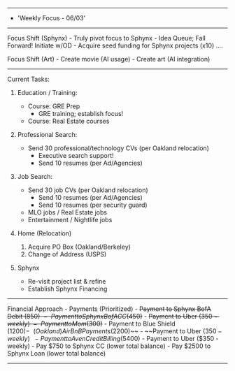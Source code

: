 	
**********************************************************************
*	'Weekly Focus - 06/03’
**********************************************************************
Focus Shift (Sphynx)
	- Truly pivot focus to Sphynx
		- Idea Queue; Fall Forward! Initiate w/OD
	- Acquire seed funding for Sphynx projects (x10) ....

Focus Shift (Art)
	- Create movie (AI usage)
	- Create art (AI integration)

**********************************************************************
Current Tasks:
1) Education / Training:
	- Course: GRE Prep
		* GRE training; establish focus!
	- Course: Real Estate courses
	
2) Professional Search: 
	- Send 30 professional/technology CVs (per Oakland relocation)
		- Executive search support!
		- Send 10 resumes (per Ad/Agencies)

3) Job Search:
	- Send 30 job CVs (per Oakland relocation)
		- Send 10 resumes (per Ad/Agencies)
		- Send 10 resumes (per security guard)
	- MLO jobs / Real Estate jobs
	- Entertainment / Nightlife jobs

4) Home (Relocation)
	1) Acquire PO Box (Oakland/Berkeley)
	2) Change of Address (USPS)
	
5) Sphynx
	- Re-visit project list & refine
	- Establish Sphynx Financing 

**********************************************************************
Financial Approach
	- Payments (Prioritized)
		- ~~Payment to Sphynx BofA Debit ($850)~~
		- ~~Payment to Sphynx BofA CC ($450)~~
		- ~~Payment to Uber ($350 - weekly)~~
		- ~~Payment to Mom ($300)~~
		- Payment to Blue Shield ($1200)
		- ~~(Oakland) AirBnB Payments ($2200)~~
		- ~~Payment to Uber ($350 - weekly)~~
		- Payment to Aven Credit Billing ($5400)
		- Payment to Uber ($350 - weekly)
	- Pay $750 to Sphynx CC (lower total balance)
	- Pay $2500 to Sphynx Loan (lower total balance)

**********************************************************************

